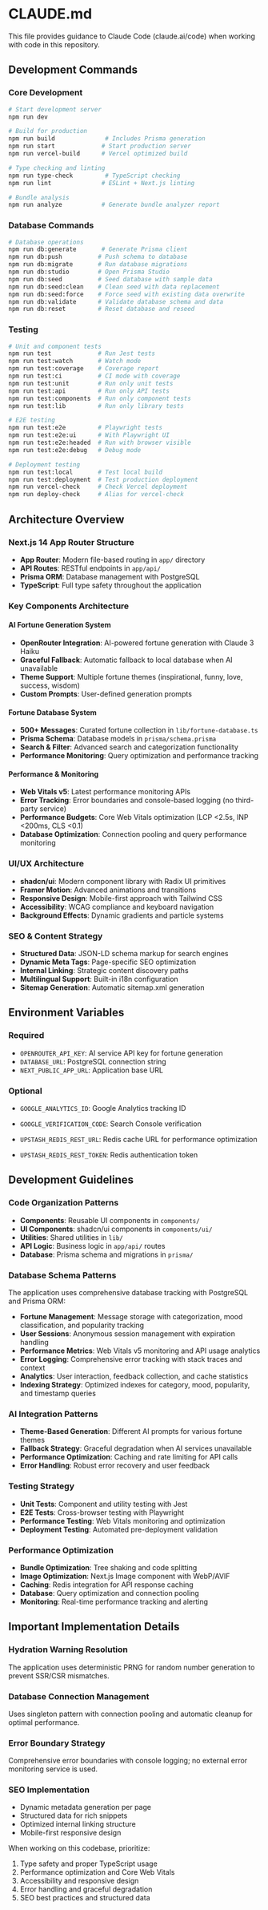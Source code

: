 # CLAUDE.md

This file provides guidance to Claude Code (claude.ai/code) when working with code in this repository.

## Development Commands

### Core Development
```bash
# Start development server
npm run dev

# Build for production
npm run build              # Includes Prisma generation
npm run start             # Start production server
npm run vercel-build      # Vercel optimized build

# Type checking and linting
npm run type-check         # TypeScript checking
npm run lint              # ESLint + Next.js linting

# Bundle analysis
npm run analyze           # Generate bundle analyzer report
```

### Database Commands
```bash
# Database operations
npm run db:generate       # Generate Prisma client
npm run db:push          # Push schema to database
npm run db:migrate       # Run database migrations
npm run db:studio        # Open Prisma Studio
npm run db:seed          # Seed database with sample data
npm run db:seed:clean    # Clean seed with data replacement
npm run db:seed:force    # Force seed with existing data overwrite
npm run db:validate      # Validate database schema and data
npm run db:reset         # Reset database and reseed
```

### Testing
```bash
# Unit and component tests
npm run test             # Run Jest tests
npm run test:watch       # Watch mode
npm run test:coverage    # Coverage report
npm run test:ci          # CI mode with coverage
npm run test:unit        # Run only unit tests
npm run test:api         # Run only API tests
npm run test:components  # Run only component tests
npm run test:lib         # Run only library tests

# E2E testing
npm run test:e2e         # Playwright tests
npm run test:e2e:ui      # With Playwright UI
npm run test:e2e:headed  # Run with browser visible
npm run test:e2e:debug   # Debug mode

# Deployment testing
npm run test:local       # Test local build
npm run test:deployment  # Test production deployment
npm run vercel-check     # Check Vercel deployment
npm run deploy-check     # Alias for vercel-check
```

## Architecture Overview

### Next.js 14 App Router Structure
- **App Router**: Modern file-based routing in `app/` directory
- **API Routes**: RESTful endpoints in `app/api/`
- **Prisma ORM**: Database management with PostgreSQL
- **TypeScript**: Full type safety throughout the application

### Key Components Architecture

#### AI Fortune Generation System
- **OpenRouter Integration**: AI-powered fortune generation with Claude 3 Haiku
- **Graceful Fallback**: Automatic fallback to local database when AI unavailable
- **Theme Support**: Multiple fortune themes (inspirational, funny, love, success, wisdom)
- **Custom Prompts**: User-defined generation prompts

#### Fortune Database System
- **500+ Messages**: Curated fortune collection in `lib/fortune-database.ts`
- **Prisma Schema**: Database models in `prisma/schema.prisma`
- **Search & Filter**: Advanced search and categorization functionality
- **Performance Monitoring**: Query optimization and performance tracking

#### Performance & Monitoring
- **Web Vitals v5**: Latest performance monitoring APIs
- **Error Tracking**: Error boundaries and console-based logging (no third-party service)
- **Performance Budgets**: Core Web Vitals optimization (LCP <2.5s, INP <200ms, CLS <0.1)
- **Database Optimization**: Connection pooling and query performance monitoring

### UI/UX Architecture
- **shadcn/ui**: Modern component library with Radix UI primitives
- **Framer Motion**: Advanced animations and transitions
- **Responsive Design**: Mobile-first approach with Tailwind CSS
- **Accessibility**: WCAG compliance and keyboard navigation
- **Background Effects**: Dynamic gradients and particle systems

### SEO & Content Strategy
- **Structured Data**: JSON-LD schema markup for search engines
- **Dynamic Meta Tags**: Page-specific SEO optimization
- **Internal Linking**: Strategic content discovery paths
- **Multilingual Support**: Built-in i18n configuration
- **Sitemap Generation**: Automatic sitemap.xml generation

## Environment Variables

### Required
- `OPENROUTER_API_KEY`: AI service API key for fortune generation
- `DATABASE_URL`: PostgreSQL connection string
- `NEXT_PUBLIC_APP_URL`: Application base URL

### Optional  
- `GOOGLE_ANALYTICS_ID`: Google Analytics tracking ID
- `GOOGLE_VERIFICATION_CODE`: Search Console verification

- `UPSTASH_REDIS_REST_URL`: Redis cache URL for performance optimization
- `UPSTASH_REDIS_REST_TOKEN`: Redis authentication token

## Development Guidelines

### Code Organization Patterns
- **Components**: Reusable UI components in `components/`
- **UI Components**: shadcn/ui components in `components/ui/`
- **Utilities**: Shared utilities in `lib/`
- **API Logic**: Business logic in `app/api/` routes
- **Database**: Prisma schema and migrations in `prisma/`

### Database Schema Patterns
The application uses comprehensive database tracking with PostgreSQL and Prisma ORM:
- **Fortune Management**: Message storage with categorization, mood classification, and popularity tracking
- **User Sessions**: Anonymous session management with expiration handling  
- **Performance Metrics**: Web Vitals v5 monitoring and API usage analytics
- **Error Logging**: Comprehensive error tracking with stack traces and context
- **Analytics**: User interaction, feedback collection, and cache statistics
- **Indexing Strategy**: Optimized indexes for category, mood, popularity, and timestamp queries

### AI Integration Patterns
- **Theme-Based Generation**: Different AI prompts for various fortune themes
- **Fallback Strategy**: Graceful degradation when AI services unavailable
- **Performance Optimization**: Caching and rate limiting for API calls
- **Error Handling**: Robust error recovery and user feedback

### Testing Strategy
- **Unit Tests**: Component and utility testing with Jest
- **E2E Tests**: Cross-browser testing with Playwright
- **Performance Testing**: Web Vitals monitoring and optimization
- **Deployment Testing**: Automated pre-deployment validation

### Performance Optimization
- **Bundle Optimization**: Tree shaking and code splitting
- **Image Optimization**: Next.js Image component with WebP/AVIF
- **Caching**: Redis integration for API response caching
- **Database**: Query optimization and connection pooling
- **Monitoring**: Real-time performance tracking and alerting

## Important Implementation Details

### Hydration Warning Resolution
The application uses deterministic PRNG for random number generation to prevent SSR/CSR mismatches.

### Database Connection Management
Uses singleton pattern with connection pooling and automatic cleanup for optimal performance.

### Error Boundary Strategy
Comprehensive error boundaries with console logging; no external error monitoring service is used.

### SEO Implementation
- Dynamic metadata generation per page
- Structured data for rich snippets
- Optimized internal linking structure
- Mobile-first responsive design

When working on this codebase, prioritize:
1. Type safety and proper TypeScript usage
2. Performance optimization and Core Web Vitals
3. Accessibility and responsive design
4. Error handling and graceful degradation
5. SEO best practices and structured data
